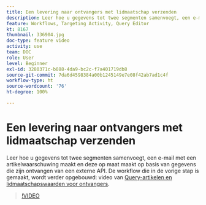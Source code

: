 ```yaml
---
title: Een levering naar ontvangers met lidmaatschap verzenden
description: Leer hoe u gegevens tot twee segmenten samenvoegt, een e-mail met een artikelwaarschuwing maakt en deze op maat maakt op basis van gegevens die zijn ontvangen van een externe API.
feature: Workflows, Targeting Activity, Query Editor
kt: 8167
thumbnail: 336904.jpg
doc-type: feature video
activity: use
team: DOC
role: User
level: Beginner
exl-id: 3280371c-b088-4da9-bc2c-f7a401719db8
source-git-commit: 7da6d4598384a00b1245149e7e08f42ab7ad1c4f
workflow-type: ht
source-wordcount: '76'
ht-degree: 100%

---
```


# Een levering naar ontvangers met lidmaatschap verzenden

Leer hoe u gegevens tot twee segmenten samenvoegt, een e-mail met een artikelwaarschuwing maakt en deze op maat maakt op basis van gegevens die zijn ontvangen van een externe API. De workflow die in de vorige stap is gemaakt, wordt verder opgebouwd: video van [Query-artikelen en lidmaatschapswaarden voor ontvangers](/help/tutorial-use-soap-apis/query-articles-and-recipient-subscription-values.md).

>[!VIDEO](https://video.tv.adobe.com/v/336904?quality=12)
